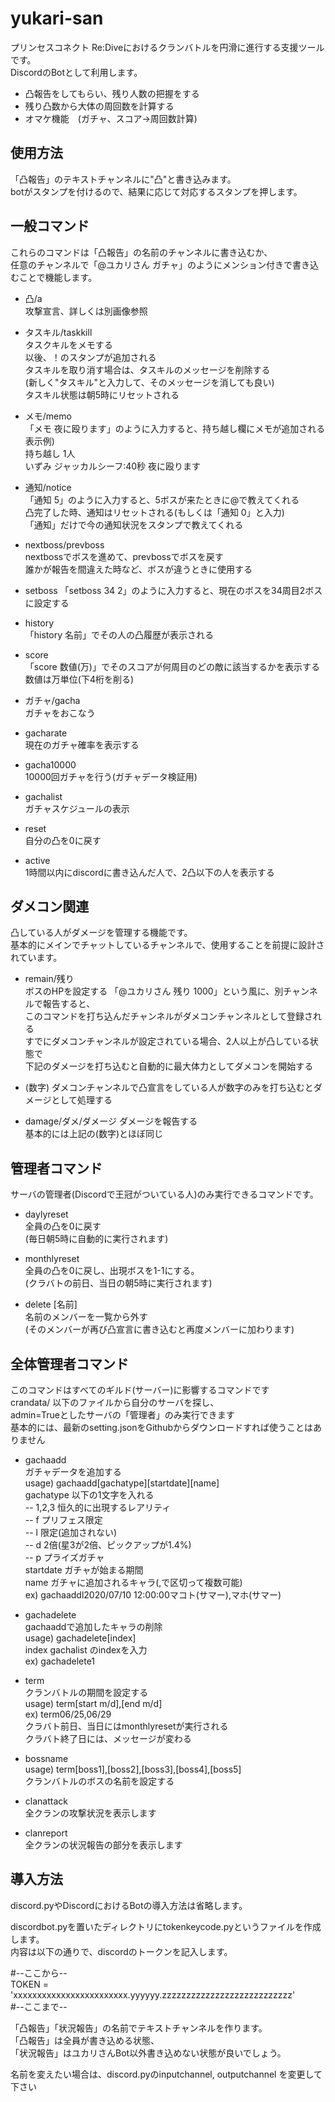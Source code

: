 # yukari-san

プリンセスコネクト Re:Diveにおけるクランバトルを円滑に進行する支援ツールです。  
DiscordのBotとして利用します。

- 凸報告をしてもらい、残り人数の把握をする
- 残り凸数から大体の周回数を計算する
- オマケ機能　(ガチャ、スコア→周回数計算)

## 使用方法

「凸報告」のテキストチャンネルに"凸"と書き込みます。  
botがスタンプを付けるので、結果に応じて対応するスタンプを押します。  


## 一般コマンド

これらのコマンドは「凸報告」の名前のチャンネルに書き込むか、  
任意のチャンネルで「@ユカリさん ガチャ」のようにメンション付きで書き込むことで機能します。

- 凸/a  
攻撃宣言、詳しくは別画像参照

- タスキル/taskkill  
タスクキルをメモする  
以後、！のスタンプが追加される  
タスキルを取り消す場合は、タスキルのメッセージを削除する  
(新しく"タスキル"と入力して、そのメッセージを消しても良い)  
タスキル状態は朝5時にリセットされる  

- メモ/memo  
「メモ 夜に殴ります」のように入力すると、持ち越し欄にメモが追加される  
表示例)  
持ち越し 1人  
いずみ ジャッカルシーフ:40秒 夜に殴ります  

- 通知/notice  
「通知 5」のように入力すると、5ボスが来たときに@で教えてくれる  
凸完了した時、通知はリセットされる(もしくは「通知 0」と入力)  
「通知」だけで今の通知状況をスタンプで教えてくれる  

- nextboss/prevboss  
nextbossでボスを進めて、prevbossでボスを戻す  
誰かが報告を間違えた時など、ボスが違うときに使用する  

- setboss
「setboss 34 2」のように入力すると、現在のボスを34周目2ボスに設定する  

- history  
「history 名前」でその人の凸履歴が表示される

- score  
「score 数値(万)」でそのスコアが何周目のどの敵に該当するかを表示する  
数値は万単位(下4桁を削る)

- ガチャ/gacha  
ガチャをおこなう

- gacharate  
現在のガチャ確率を表示する

- gacha10000  
10000回ガチャを行う(ガチャデータ検証用)

- gachalist  
ガチャスケジュールの表示  

- reset  
自分の凸を0に戻す  

- active  
1時間以内にdiscordに書き込んだ人で、2凸以下の人を表示する  

## ダメコン関連

凸している人がダメージを管理する機能です。  
基本的にメインでチャットしているチャンネルで、使用することを前提に設計されています。

- remain/残り  
ボスのHPを設定する
「@ユカリさん 残り 1000」という風に、別チャンネルで報告すると、  
このコマンドを打ち込んだチャンネルがダメコンチャンネルとして登録される  
すでにダメコンチャンネルが設定されている場合、2人以上が凸している状態で  
下記のダメージを打ち込むと自動的に最大体力としてダメコンを開始する  

- (数字)
ダメコンチャンネルで凸宣言をしている人が数字のみを打ち込むとダメージとして処理する  

- damage/ダメ/ダメージ
ダメージを報告する  
基本的には上記の(数字)とほぼ同じ

## 管理者コマンド

サーバの管理者(Discordで王冠がついている人)のみ実行できるコマンドです。  

- daylyreset  
全員の凸を0に戻す  
(毎日朝5時に自動的に実行されます)  

- monthlyreset  
全員の凸を0に戻し、出現ボスを1-1にする。  
(クラバトの前日、当日の朝5時に実行されます)  

- delete [名前]  
名前のメンバーを一覧から外す  
(そのメンバーが再び凸宣言に書き込むと再度メンバーに加わります)  

## 全体管理者コマンド

このコマンドはすべてのギルド(サーバー)に影響するコマンドです  
crandata/ 以下のファイルから自分のサーバを探し、  
admin=Trueとしたサーバの「管理者」のみ実行できます  
基本的には、最新のsetting.jsonをGithubからダウンロードすれば使うことはありません  

- gachaadd  
ガチャデータを追加する  
usage) gachaadd[gachatype][startdate][name]  
gachatype  以下の1文字を入れる  
-- 1,2,3 恒久的に出現するレアリティ  
-- f プリフェス限定  
-- l 限定(追加されない)  
-- d 2倍(星3が2倍、ピックアップが1.4%)  
-- p プライズガチャ  
startdate  ガチャが始まる期間  
name  ガチャに追加されるキャラ(,で区切って複数可能)  
ex) gachaaddl2020/07/10 12:00:00マコト(サマー),マホ(サマー)  

- gachadelete  
gachaaddで追加したキャラの削除  
usage) gachadelete[index]  
index  gachalist のindexを入力  
ex) gachadelete1  

- term  
クランバトルの期間を設定する  
usage) term[start m/d],[end m/d]  
ex) term06/25,06/29  
クラバト前日、当日にはmonthlyresetが実行される  
クラバト終了日には、メッセージが変わる  

- bossname  
usage) term[boss1],[boss2],[boss3],[boss4],[boss5]  
クランバトルのボスの名前を設定する  

- clanattack  
全クランの攻撃状況を表示します  

- clanreport  
全クランの状況報告の部分を表示します  

## 導入方法

discord.pyやDiscordにおけるBotの導入方法は省略します。  

discordbot.pyを置いたディレクトリにtokenkeycode.pyというファイルを作成します。  
内容は以下の通りで、discordのトークンを記入します。

#--ここから--  
TOKEN = 'xxxxxxxxxxxxxxxxxxxxxxxx.yyyyyy.zzzzzzzzzzzzzzzzzzzzzzzzzzz'  
#--ここまで--  

「凸報告」「状況報告」の名前でテキストチャンネルを作ります。  
「凸報告」は全員が書き込める状態、  
「状況報告」はユカリさんBot以外書き込めない状態が良いでしょう。  

名前を変えたい場合は、discord.pyのinputchannel, outputchannel を変更して下さい  


